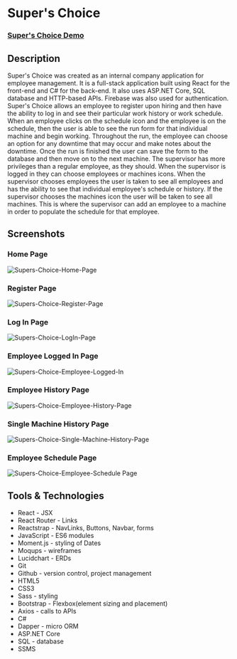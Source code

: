 # Super's Choice

### [Super's Choice Demo](https://www.loom.com/share/e971dbb3ce244a7d9113773610fdb6eb?sharedAppSource=personal_library)

## Description
Super's Choice was created as an internal company application for employee management. It is a full-stack application built using React for the front-end and C# for the back-end. It also uses ASP.NET Core, SQL database and HTTP-based APIs. Firebase was also used for authentication. Super's Choice allows an employee to register upon hiring and then have the ability to log in and see their particular work history or work schedule. When an employee clicks on the schedule icon and the employee is on the schedule, then the user is able to see the run form for that individual machine and begin working. Throughout the run, the employee can choose an option for any downtime that may occur and make notes about the downtime. Once the run is finished the user can save the form to the database and then move on to the next machine. The supervisor has more privileges than a regular employee, as they should. When the supervisor is logged in they can choose employees or machines icons. When the supervisor chooses employees the user is taken to see all employees and has the ability to see that individual employee's schedule or history. If the supervisor chooses the machines icon the user will be taken to see all machines. This is where the supervisor can add an employee to a machine in order to populate the schedule for that employee.

## Screenshots
### Home Page
![Supers-Choice-Home-Page](https://user-images.githubusercontent.com/51214463/104249233-9df25580-5430-11eb-8ec5-7220d0ca21bb.PNG)

### Register Page
![Supers-Choice-Register-Page](https://user-images.githubusercontent.com/51214463/104249467-178a4380-5431-11eb-8b55-07b46228e93f.PNG)

### Log In Page
![Supers-Choice-LogIn-Page](https://user-images.githubusercontent.com/51214463/104249625-6f28af00-5431-11eb-96d0-a4876e412c2d.PNG)

### Employee Logged In Page
![Supers-Choice-Employee-Logged-In](https://user-images.githubusercontent.com/51214463/104249844-d9415400-5431-11eb-96d5-cd4759059164.PNG)

### Employee History Page
![Supers-Choice-Employee-History-Page](https://user-images.githubusercontent.com/51214463/104249987-31785600-5432-11eb-8d2d-228be49a780d.PNG)

### Single Machine History Page
![Supers-Choice-Single-Machine-History-Page](https://user-images.githubusercontent.com/51214463/104250188-ab104400-5432-11eb-90f8-2996182028d3.PNG)

### Employee Schedule Page
![Supers-Choice-Employee-Schedule Page](https://user-images.githubusercontent.com/51214463/104250450-45708780-5433-11eb-99a4-01e729a084b9.PNG)

## Tools & Technologies
* React - JSX
* React Router - Links
* Reactstrap - NavLinks, Buttons, Navbar, forms
* JavaScript - ES6 modules
* Moment.js - styling of Dates
* Moqups - wireframes
* Lucidchart - ERDs
* Git
* Github - version control, project management
* HTML5
* CSS3
* Sass - styling
* Bootstrap - Flexbox(element sizing and placement)
* Axios - calls to APIs
* C#
* Dapper - micro ORM
* ASP.NET Core
* SQL - database
* SSMS
